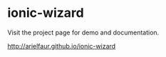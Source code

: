 # ionic-wizard
Visit the project page for demo and documentation.

http://arielfaur.github.io/ionic-wizard

